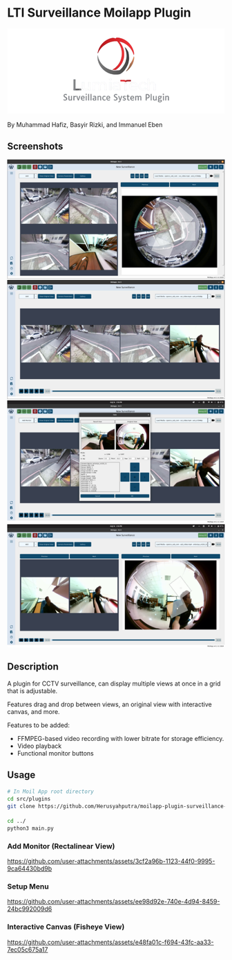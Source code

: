 # LTI Surveillance Moilapp Plugin

![](resources/welcomelabel.png)

By Muhammad Hafiz, Basyir Rizki, and Immanuel Eben


## Screenshots

![](resources/sample1.jpeg)
![](resources/sample2.jpeg)
![](resources/sample3.jpeg)
![](resources/sample4.jpeg)

## Description

A plugin for CCTV surveillance, can display multiple views at once in a grid that is adjustable.

Features drag and drop between views, an original view with interactive canvas, and more.

Features to be added:
- FFMPEG-based video recording with lower bitrate for storage efficiency. 
- Video playback
- Functional monitor buttons 

## Usage

```bash
# In Moil App root directory
cd src/plugins
git clone https://github.com/Herusyahputra/moilapp-plugin-surveillance-monitoring

cd ../
python3 main.py
```

### Add Monitor (Rectalinear View)
https://github.com/user-attachments/assets/3cf2a96b-1123-44f0-9995-9ca64430bd9b

### Setup Menu
https://github.com/user-attachments/assets/ee98d92e-740e-4d94-8459-24bc992009d6

### Interactive Canvas (Fisheye View)
https://github.com/user-attachments/assets/e48fa01c-f694-43fc-aa33-7ec05c675a17
